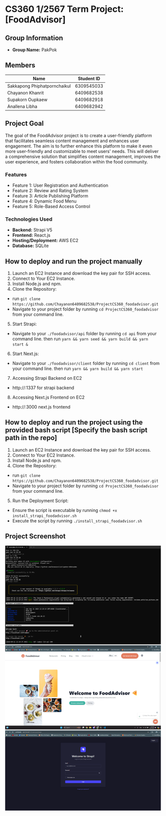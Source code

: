 # CS360 1/2567 Term Project: [FoodAdvisor]
## Group Information
- **Group Name:** PakPok
## Members
| Name                         | Student ID |
|------------------------------|------------|
| Sakkapong Phiphatpornchaikul | 6309545033 |
| Chayanon Khanrit             | 6409682538 |
| Supakorn Oupkaew             | 6409682918 |
| Anallena Libha               | 6409682942 |
## Project Goal
The goal of the FoodAdvisor project is to create a user-friendly platform that facilitates seamless content management and enhances user engagement. The aim is to further enhance this platform to make it even more user-friendly and customizable to meet users' needs. This will deliver a comprehensive solution that simplifies content management, improves the user experience, and fosters collaboration within the food community.
### Features
- Feature 1: User Registration and Authentication
- Feature 2: Review and Rating System
- Feature 3: Article Publishing Platform
- Feature 4: Dynamic Food Menu
- Feature 5: Role-Based Access Control
### Technologies Used
- **Backend:** Strapi V5
- **Frontend:** React.js 
- **Hosting/Deployment:** AWS EC2
- **Database:** SQLite
## How to deploy and run the project manually
1. Launch an EC2 Instance and download the key pair for SSH access.
2. Connect to Your EC2 Instance.
3. Install Node.js and npm.
4. Clone the Repository: 
- run `git clone https://github.com/Chayanon6409682538/ProjectCS360_foodadvisor.git`
- Navigate to your project folder by running `cd ProjectCS360_foodadvisor` from your command line.
5. Start Strapi: 
- Navigate to your `./foodadvisor/api` folder by running `cd api` from your command line.
then run `yarn && yarn seed && yarn build && yarn start &`
6. Start Next.js: 
- Navigate to your `./foodadvisor/client` folder by running `cd client` from your command line.
then run `yarn && yarn build && yarn start`
7. Accessing Strapi Backend on EC2
- http://<EC2 public ip>:1337 for strapi backend
8. Accessing Next.js Frontend on EC2
- http://<EC2 public ip>:3000 next.js frontend
## How to deploy and run the project using the provided bash script [Specify the bash script path in the repo]
1. Launch an EC2 Instance and download the key pair for SSH access.
2. Connect to Your EC2 Instance.
3. Install Node.js and npm.
4. Clone the Repository: 
- run `git clone https://github.com/Chayanon6409682538/ProjectCS360_foodadvisor.git`
- Navigate to your project folder by running `cd ProjectCS360_foodadvisor` from your command line.
5. Run the Deployment Script:
- Ensure the script is executable by running 
  `chmod +x install_strapi_foodadvisor.sh`
- Execute the script by running 
  `./install_strapi_foodadvisor.sh`
## Project Screenshot
![Project Screenshot](image1.png)
![Project Screenshot](image2.png)
![Project Screenshot](image3.png)